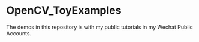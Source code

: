 # OpenCV_ToyExamples
The demos in this repository is with my public tutorials in my Wechat Public Accounts.
